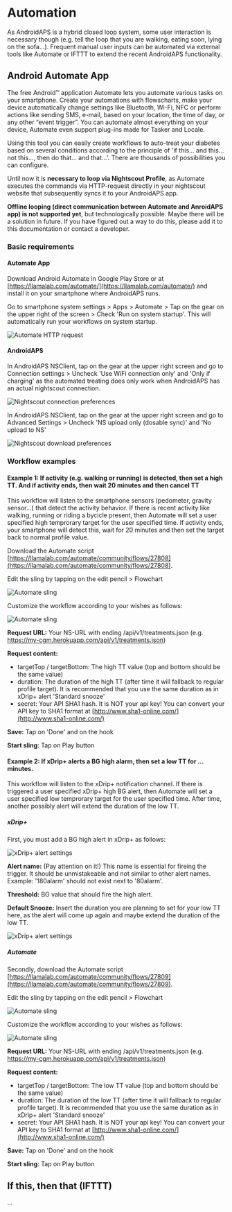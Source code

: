 # Automation

As AndroidAPS is a hybrid closed loop system, some user interaction is necessary though (e.g. tell the loop that you are walking, eating soon, lying on the sofa...). Frequent manual user inputs can be automated via external tools like Automate or IFTTT to extend the recent AndroidAPS functionality. 

## Android Automate App
The free Android™ application Automate lets you automate various tasks on your smartphone. Create your automations with flowscharts, make your device automatically change settings like Bluetooth, Wi-Fi, NFC or perform actions like sending SMS, e-mail, based on your location, the time of day, or any other “event trigger”. You can automate almost everything on your device, Automate even support plug-ins made for Tasker and Locale.

Using this tool you can easily create workflows to auto-treat your diabetes based on several conditions according to the principle of 'if this... and this... not this..., then do that... and that...'. There are thousands of possibilities you can configure.

Until now it is **necessary to loop via Nightscout Profile**, as Automate executes the commands via HTTP-request directly in your nightscout website that subsequently syncs it to your AndroidAPS app. 

**Offline looping (direct communication between Automate and AnroidAPS app) is not supported yet**, but technologically possible. Maybe there will be a solution in future. If you have figured out a way to do this, please add it to this documentation or contact a developer.

### Basic requirements

#### Automate App
Download Android Automate in Google Play Store or at [https://llamalab.com/automate/](https://llamalab.com/automate/) and install it on your smartphone where AndroidAPS runs.

Go to smartphone system settings > Apps > Automate > Tap on the gear on the upper right of the screen > Check 'Run on system startup'. This will automatically run your workflows on system startup. 

![Automate HTTP request](../images/automate-app2.png)


#### AndroidAPS
In AndroidAPS NSClient, tap on the gear at the upper right screen and go to Connection settings > Uncheck 'Use WiFi connection only' and 'Only if charging' as the automated treating does only work when AndroidAPS has an actual nightscout connection.

![Nightscout connection preferences](../images/automate-aaps1.jpg)

In AndroidAPS NSClient, tap on the gear at the upper right screen and go to Advanced Settings > Uncheck 'NS upload only (dosable sync)' and 'No upload to NS'

![Nightscout download preferences](../images/automate-aaps2.jpg)

### Workflow examples

#### Example 1: If activity (e.g. walking or running) is detected, then set a high TT. And if activity ends, then wait 20 minutes and then cancel TT
This workflow will listen to the smartphone sensors (pedometer, gravity sensor...) that detect the activity behavior. If there is recent activity like walking, running or riding a bycicle present, then Automate will set a user specified high temprorary target for the user specified time. If activity ends, your smartphone will detect this, wait for 20 minutes and then set the target back to normal profile value. 

Download the Automate script [https://llamalab.com/automate/community/flows/27808](https://llamalab.com/automate/community/flows/27808).

Edit the sling by tapping on the edit pencil > Flowchart

![Automate sling](../images/automate-app3.png)

Customize the workflow according to your wishes as follows:

![Automate sling](../images/automate-app5.png)

**Request URL:** Your NS-URL with ending /api/v1/treatments.json (e.g. https://my-cgm.herokuapp.com/api/v1/treatments.json)

**Request content:** 
* targetTop / targetBottom: The high TT value (top and bottom should be the same value)
* duration: The duration of the high TT (after time it will fallback to regular profile target). It is recommended that you use the same duration as in xDrip+ alert 'Standard snooze'
* secret: Your API SHA1 hash. It is NOT your api key! You can convert your API key to SHA1 format at [http://www.sha1-online.com/](http://www.sha1-online.com/)

**Save:** Tap on 'Done' and on the hook

**Start sling**: Tap on Play button


#### Example 2: If xDrip+ alerts a BG high alarm, then set a low TT for ... minutes. 
This workflow will listen to the xDrip+ notification channel. If there is triggered a user specified xDrip+ high BG alert, then Automate will set a user specified low temprorary target for the user specified time. After time, another possibly alert will extend the duration of the low TT. 

##### xDrip+
First, you must add a BG high alert in xDrip+ as follows:

![xDrip+ alert settings](../images/automate-xdrip1.png)

**Alert name:** (Pay attention on it!) This name is essential for fireing the trigger. It should be unmistakeable and not similar to other alert names. Example: '180alarm' should not exist next to '80alarm'.

**Threshold:** BG value that should fire the high alert.

**Default Snooze:** Insert the duration you are planning to set for your low TT here, as the alert will come up again and maybe extend the duration of the low TT.

![xDrip+ alert settings](../images/automate-xdrip2.png)

##### Automate
Secondly, download the Automate script [https://llamalab.com/automate/community/flows/27809](https://llamalab.com/automate/community/flows/27809).

Edit the sling by tapping on the edit pencil > Flowchart

![Automate sling](../images/automate-app3.png)

Customize the workflow according to your wishes as follows:

![Automate sling](../images/automate-app4.png)

**Request URL:** Your NS-URL with ending /api/v1/treatments.json (e.g. https://my-cgm.herokuapp.com/api/v1/treatments.json)

**Request content:** 
* targetTop / targetBottom: The low TT value (top and bottom should be the same value)
* duration: The duration of the low TT (after time it will fallback to regular profile target). It is recommended that you use the same duration as in xDrip+ alert 'Standard snooze'
* secret: Your API SHA1 hash. It is NOT your api key! You can convert your API key to SHA1 format at [http://www.sha1-online.com/](http://www.sha1-online.com/)

**Save:** Tap on 'Done' and on the hook

**Start sling**: Tap on Play button



## If this, then that (IFTTT)
...
